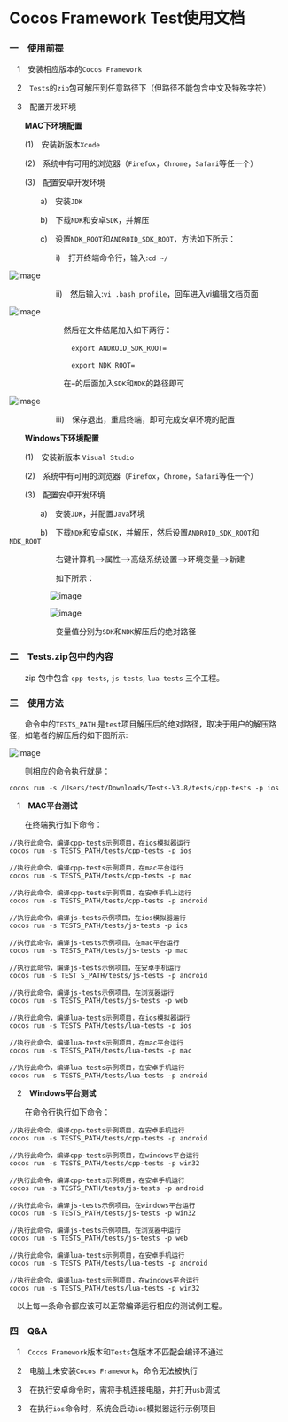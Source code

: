 # Cocos Framework Test使用文档

### 一&emsp;使用前提

&emsp;1&emsp;安装相应版本的`Cocos Framework`

&emsp;2&emsp;`Tests`的`zip`包可解压到任意路径下（但路径不能包含中文及特殊字符）

&emsp;3&emsp;配置开发环境

&emsp;&emsp;**MAC下环境配置**

&emsp;&emsp;(1)&emsp;安装新版本`Xcode`

&emsp;&emsp;(2)&emsp;系统中有可用的浏览器（`Firefox`，`Chrome`，`Safari`等任一个）

&emsp;&emsp;(3)&emsp;配置安卓开发环境

&emsp;&emsp;&emsp;&emsp;a)&emsp;安装`JDK`

&emsp;&emsp;&emsp;&emsp;b)&emsp;下载`NDK`和安卓`SDK`，并解压

&emsp;&emsp;&emsp;&emsp;c)&emsp;设置`NDK_ROOT`和`ANDROID_SDK_ROOT`，方法如下所示：

&emsp;&emsp;&emsp;&emsp;&emsp;&emsp;i)&emsp;打开终端命令行，输入:`cd ~/`

![image](res/img001.png)

&emsp;&emsp;&emsp;&emsp;&emsp;&emsp;ii)&emsp;然后输入:`vi .bash_profile`，回车进入vi编辑文档页面

![image](res/img002.png)

&emsp;&emsp;&emsp;&emsp;&emsp;&emsp;&emsp;然后在文件结尾加入如下两行：
                    		
&emsp;&emsp;&emsp;&emsp;&emsp;&emsp;&emsp;&emsp;`export ANDROID_SDK_ROOT=`

&emsp;&emsp;&emsp;&emsp;&emsp;&emsp;&emsp;&emsp;`export NDK_ROOT=`

&emsp;&emsp;&emsp;&emsp;&emsp;&emsp;&emsp;在`=`的后面加入`SDK`和`NDK`的路径即可

![image](res/img003.png)

&emsp;&emsp;&emsp;&emsp;&emsp;&emsp;iii)&emsp;保存退出，重启终端，即可完成安卓环境的配置

&emsp;&emsp;**Windows下环境配置**

&emsp;&emsp;(1)&emsp;安装新版本 `Visual Studio`

&emsp;&emsp;(2)&emsp;系统中有可用的浏览器（`Firefox`，`Chrome`，`Safari`等任一个）

&emsp;&emsp;(3)&emsp;配置安卓开发环境

&emsp;&emsp;&emsp;&emsp;a)&emsp;安装`JDK`，并配置`Java`环境

&emsp;&emsp;&emsp;&emsp;b)&emsp;下载`NDK`和安卓`SDK`，并解压，然后设置`ANDROID_SDK_ROOT`和`NDK_ROOT`

&emsp;&emsp;&emsp;&emsp;&emsp;&emsp;右键计算机——>属性——>高级系统设置——>环境变量——>新建

&emsp;&emsp;&emsp;&emsp;&emsp;&emsp;如下所示：


&emsp;&emsp;
&emsp;&emsp;&emsp;![image](res/img004.png)


&emsp;&emsp;
&emsp;&emsp;&emsp;![image](res/img005.png)

&emsp;&emsp;&emsp;&emsp;&emsp;&emsp;变量值分别为`SDK`和`NDK`解压后的绝对路径

### 二&emsp;Tests.zip包中的内容

&emsp;&emsp;zip 包中包含 `cpp-tests`, `js-tests`, `lua-tests` 三个工程。

### 三&emsp;使用方法
    
&emsp;&emsp;命令中的`TESTS_PATH` 是`test`项目解压后的绝对路径，取决于用户的解压路径，如笔者的解压后的如下图所示:

![image](res/img006.png)

&emsp;&emsp;则相应的命令执行就是：

    cocos run -s /Users/test/Downloads/Tests-V3.8/tests/cpp-tests -p ios
    
&emsp;1&emsp;**MAC平台测试**

&emsp;&emsp;在终端执行如下命令：

    //执行此命令，编译cpp-tests示例项目，在ios模拟器运行
    cocos run -s TESTS_PATH/tests/cpp-tests -p ios
    		
    //执行此命令，编译cpp-tests示例项目，在mac平台运行
    cocos run -s TESTS_PATH/tests/cpp-tests -p mac
    		
    //执行此命令，编译cpp-tests示例项目，在安卓手机上运行
    cocos run -s TESTS_PATH/tests/cpp-tests -p android
    		
    //执行此命令，编译js-tests示例项目，在ios模拟器运行
    cocos run -s TESTS_PATH/tests/js-tests -p ios
    		
    //执行此命令，编译js-tests示例项目，在mac平台运行
    cocos run -s TESTS_PATH/tests/js-tests -p mac
    		
    //执行此命令，编译js-tests示例项目，在安卓手机运行
    cocos run -s TEST S_PATH/tests/js-tests -p android
    		
    //执行此命令，编译js-tests示例项目，在浏览器运行
    cocos run -s TESTS_PATH/tests/js-tests -p web
    
    //执行此命令，编译lua-tests示例项目，在ios模拟器运行
    cocos run -s TESTS_PATH/tests/lua-tests -p ios
    		
    //执行此命令，编译lua-tests示例项目，在mac平台运行
    cocos run -s TESTS_PATH/tests/lua-tests -p mac
    		
    //执行此命令，编译lua-tests示例项目，在安卓手机运行
    cocos run -s TESTS_PATH/tests/lua-tests -p android

&emsp;2&emsp;**Windows平台测试**

&emsp;&emsp;在命令行执行如下命令：
    
    //执行此命令，编译cpp-tests示例项目，在安卓手机运行
    cocos run -s TESTS_PATH/tests/cpp-tests -p android
    
    //执行此命令，编译cpp-tests示例项目，在windows平台运行
    cocos run -s TESTS_PATH/tests/cpp-tests -p win32
    
    //执行此命令，编译cpp-tests示例项目，在安卓手机运行
    cocos run -s TESTS_PATH/tests/js-tests -p android
    
    //执行此命令，编译js-tests示例项目，在windows平台运行
    cocos run -s TESTS_PATH/tests/js-tests -p win32
     
    //执行此命令，编译js-tests示例项目，在浏览器中运行
    cocos run -s TESTS_PATH/tests/js-tests -p web
    
    //执行此命令，编译lua-tests示例项目，在安卓手机运行
    cocos run -s TESTS_PATH/tests/lua-tests -p android
    
    //执行此命令，编译lua-tests示例项目，在windows平台运行
    cocos run -s TESTS_PATH/tests/lua-tests -p win32

&emsp;以上每一条命令都应该可以正常编译运行相应的测试例工程。

### 四&emsp;Q&A

&emsp;1&emsp;`Cocos Framework`版本和`Tests`包版本不匹配会编译不通过

&emsp;2&emsp;电脑上未安装`Cocos Framework`，命令无法被执行

&emsp;3&emsp;在执行安卓命令时，需将手机连接电脑，并打开`usb`调试

&emsp;3&emsp;在执行`ios`命令时，系统会启动`ios`模拟器运行示例项目